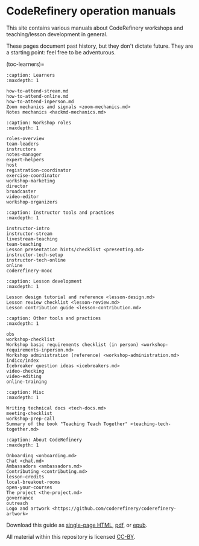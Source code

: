 # CodeRefinery operation manuals

This site contains various manuals about CodeRefinery workshops and
teaching/lesson development in general.

These pages document past history, but they don't dictate future.
They are a starting point: feel free to be adventurous.

(toc-learners)=

```{toctree}
:caption: Learners
:maxdepth: 1

how-to-attend-stream.md
how-to-attend-online.md
how-to-attend-inperson.md
Zoom mechanics and signals <zoom-mechanics.md>
Notes mechanics <hackmd-mechanics.md>
```

```{toctree}
:caption: Workshop roles
:maxdepth: 1

roles-overview
team-leaders
instructors
notes-manager
expert-helpers
host
registration-coordinator
exercise-coordinator
workshop-marketing
director
broadcaster
video-editor
workshop-organizers
```

```{toctree}
:caption: Instructor tools and practices
:maxdepth: 1

instructor-intro
instructor-stream
livestream-teaching
team-teaching
Lesson presentation hints/checklist <presenting.md>
instructor-tech-setup
instructor-tech-online
online
coderefinery-mooc
```

```{toctree}
:caption: Lesson development
:maxdepth: 1

Lesson design tutorial and reference <lesson-design.md>
Lesson review checklist <lesson-review.md>
Lesson contribution guide <lesson-contribution.md>
```

```{toctree}
:caption: Other tools and practices
:maxdepth: 1

obs
workshop-checklist
Workshop basic requirements checklist (in person) <workshop-requirements-inperson.md>
Workshop administration (reference) <workshop-administration.md>
indico/index
Icebreaker question ideas <icebreakers.md>
video-checking
video-editing
online-training
```

```{toctree}
:caption: Misc
:maxdepth: 1

Writing technical docs <tech-docs.md>
meeting-checklist
workshop-prep-call
Summary of the book "Teaching Teach Together" <teaching-tech-together.md>
```

```{toctree}
:caption: About CodeRefinery
:maxdepth: 1

Onboarding <onboarding.md>
Chat <chat.md>
Ambassadors <ambassadors.md>
Contributing <contributing.md>
lesson-credits
local-breakout-rooms
open-your-courses
The project <the-project.md>
governance
outreach
Logo and artwork <https://github.com/coderefinery/coderefinery-artwork>
```

Download this guide as [single-page HTML](https://coderefinery.github.io/manuals/_builds/singlehtml/),
[pdf](https://coderefinery.github.io/manuals/_builds/CodeRefineryManuals.pdf), or
[epub](https://coderefinery.github.io/manuals/_builds/CodeRefineryManuals.epub).

All material within this repository is licensed [CC-BY](LICENSE.md).
